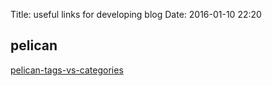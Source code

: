 Title: useful links for developing blog
Date: 2016-01-10 22:20

## pelican ##
[pelican-tags-vs-categories](http://pirsquared.org/blog/pelican-tags-vs-categories.html)
